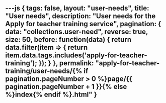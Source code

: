 ---js
{
  tags: false,
  layout: "user-needs",
  title: "User needs",
  description: "User needs for the Apply for teacher training service",
  pagination: {
    data: "collections.user-need",
    reverse: true,
    size: 50,
    before: function(data) {
      return data.filter(item => {
        return item.data.tags.includes('apply-for-teacher-training');
      });
    }
  },
  permalink: "apply-for-teacher-training/user-needs/{% if pagination.pageNumber > 0 %}page/{{ pagination.pageNumber + 1 }}{% else %}index{% endif %}.html"
}
---
